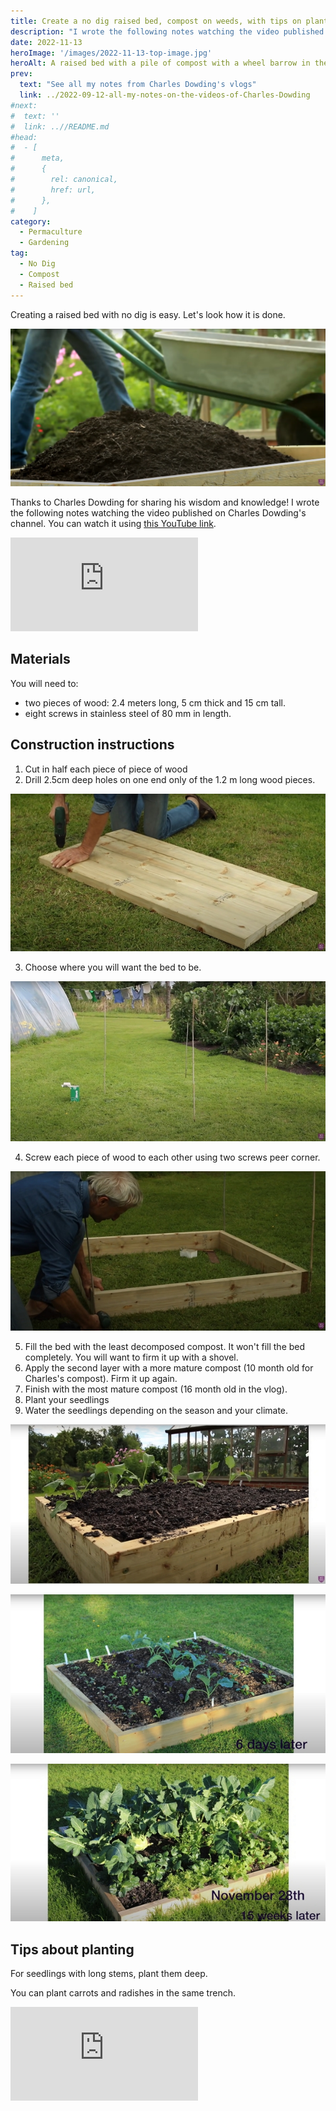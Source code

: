 ```yaml
---
title: Create a no dig raised bed, compost on weeds, with tips on planting and see the growth, by Charles Dowding
description: "I wrote the following notes watching the video published on Charles Dowding's channel"
date: 2022-11-13
heroImage: '/images/2022-11-13-top-image.jpg'
heroAlt: A raised bed with a pile of compost with a wheel barrow in the background
prev:
  text: "See all my notes from Charles Dowding's vlogs"
  link: ../2022-09-12-all-my-notes-on-the-videos-of-Charles-Dowding
#next:
#  text: ''
#  link: ..//README.md
#head:
#  - [
#      meta,
#      {
#        rel: canonical,
#        href: url,
#      },
#    ]
category:
  - Permaculture
  - Gardening
tag:
  - No Dig
  - Compost
  - Raised bed
---
```


Creating a raised bed with no dig is easy. Let's look how it is done.

![A raised bed with a pile of compost with a wheel barrow in the background](./images/2022-11-13-top-image.jpg 'Charles is pouring the compost in a raised bed. Credits: image taken from Charles Dowding’s vlog')

Thanks to Charles Dowding for sharing his wisdom and knowledge!
I wrote the following notes watching the video published on Charles Dowding's channel.
You can watch it using [this YouTube link](https://www.youtube.com/watch?v=OIojWdJz0RE).

<!-- markdownlint-disable MD033 -->
<iframe class="newsletter-embed" src="https://thetooltip.substack.com/embed" frameborder="0" scrolling="no"></iframe>

## Materials

You will need to:

- two pieces of wood: 2.4 meters long, 5 cm thick and 15 cm tall.
- eight screws in stainless steel of 80 mm in length.

## Construction instructions

1. Cut in half each piece of piece of wood
2. Drill 2.5cm deep holes on one end only of the 1.2 m long wood pieces.

![Charles is drilling some holes in the wood pieces](./images/step2-pre-drilling-holes-for-screws.jpg "Charles is pre-drilling the holes for the screws. Credits: image taken from Charles Dowding's vlog")

3. Choose where you will want the bed to be.

![4 sticks making a square in a lawn](./images/step3-choosing-the-area-to-build-the-bed.jpg "The sticks below were used by Charles to mark the square where he wanted the bed to be. Credits: image taken from Charles Dowding's vlog")

4. Screw each piece of wood to each other using two screws peer corner.

![Charles using a drill to set the screws in](./images/step4-build-the-bed-frame.jpg "If the level of the ground is not perfect, it is ok. You can level it with soil if you need. Credits: image taken from Charles Dowding's vlog")

5. Fill the bed with the least decomposed compost. It won't fill the bed completely. You will want to firm it up with a shovel.
6. Apply the second layer with a more mature compost (10 month old for Charles's compost). Firm it up again.
7. Finish with the most mature compost (16 month old in the vlog).
8. Plant your seedlings
9. Water the seedlings depending on the season and your climate.

![A raised bed with some cabbage seedlings](./images/finished-bed-with-seedlings.jpg "The raised bed is done. The plants will grow well in this compost. Credits: image taken from Charles Dowding's vlog")

![A raised bed with small plants growing](./images/6-days-after-making-the-bed-and-sowing.jpg "Six days later, the radishes are out and the other vegetables are growing well. Credits: image taken from Charles Dowding's vlog")

![A raised bed with large vegetables ready to pick](./images/15-weeks-after-making-the-bed-and-sowing.jpg "Fifteen weeks later, some of the vegetables are ready to harvest. Credits: image taken from Charles Dowding's vlog")

## Tips about planting

For seedlings with long stems, plant them deep.

You can plant carrots and radishes in the same trench.

<!-- markdownlint-disable MD033 -->
<iframe class="newsletter-embed" src="https://thetooltip.substack.com/embed" frameborder="0" scrolling="no"></iframe>
